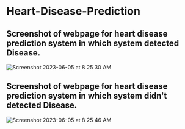 # Heart-Disease-Prediction 

## Screenshot of webpage for heart disease prediction system in which system detected Disease.
![Screenshot 2023-06-05 at 8 25 30 AM](https://github.com/Nikhilsahlot/Heart-Disease-Prediction/assets/66205837/35b81afd-8bc2-4e65-bd06-5c73ca5d30ac)

## Screenshot of webpage for heart disease prediction system in which system didn't detected Disease.
![Screenshot 2023-06-05 at 8 25 46 AM](https://github.com/Nikhilsahlot/Heart-Disease-Prediction/assets/66205837/2c0007f4-12de-4760-aa5d-92f4e7abe5d6)
